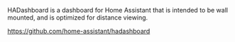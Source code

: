 HADashboard is a dashboard for Home Assistant that is intended to be wall mounted, and is optimized for distance viewing.

https://github.com/home-assistant/hadashboard
